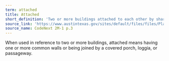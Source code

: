 ```yaml
---
term: attached
title: Attached
short_definition: 'Two or more buildings attached to each other by shared walls, a covered porch, or passageway.'
source_link: 'https://www.austintexas.gov/sites/default/files/files/Planning/CodeNEXT/ALDC_PRD_23_LandDevelopmentCode_Combined_2017_0130_web.pdf'
source_name: CodeNext 2M-1 p.3
---
```



When used in reference to two or more buildings, attached means having one or more common walls or being joined by a covered porch, loggia, or passageway.
